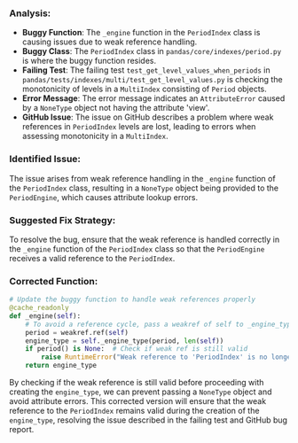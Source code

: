 ### Analysis:
- **Buggy Function**: The `_engine` function in the `PeriodIndex` class is causing issues due to weak reference handling.
- **Buggy Class**: The `PeriodIndex` class in `pandas/core/indexes/period.py` is where the buggy function resides.
- **Failing Test**: The failing test `test_get_level_values_when_periods` in `pandas/tests/indexes/multi/test_get_level_values.py` is checking the monotonicity of levels in a `MultiIndex` consisting of `Period` objects.
- **Error Message**: The error message indicates an `AttributeError` caused by a `NoneType` object not having the attribute 'view'.
- **GitHub Issue**: The issue on GitHub describes a problem where weak references in `PeriodIndex` levels are lost, leading to errors when assessing monotonicity in a `MultiIndex`.

### Identified Issue:
The issue arises from weak reference handling in the `_engine` function of the `PeriodIndex` class, resulting in a `NoneType` object being provided to the `PeriodEngine`, which causes attribute lookup errors.

### Suggested Fix Strategy:
To resolve the bug, ensure that the weak reference is handled correctly in the `_engine` function of the `PeriodIndex` class so that the `PeriodEngine` receives a valid reference to the `PeriodIndex`.

### Corrected Function:
```python
# Update the buggy function to handle weak references properly
@cache_readonly
def _engine(self):
    # To avoid a reference cycle, pass a weakref of self to _engine_type.
    period = weakref.ref(self)
    engine_type = self._engine_type(period, len(self))
    if period() is None:  # Check if weak ref is still valid
        raise RuntimeError("Weak reference to 'PeriodIndex' is no longer valid.")
    return engine_type
```

By checking if the weak reference is still valid before proceeding with creating the `engine_type`, we can prevent passing a `NoneType` object and avoid attribute errors. This corrected version will ensure that the weak reference to the `PeriodIndex` remains valid during the creation of the `engine_type`, resolving the issue described in the failing test and GitHub bug report.